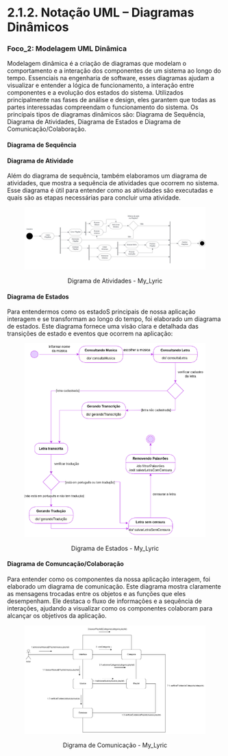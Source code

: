 # 2.1.2. Notação UML – Diagramas Dinâmicos

### Foco_2: Modelagem UML Dinâmica

Modelagem dinâmica é a criação de diagramas que modelam o comportamento e a interação dos componentes de um sistema ao longo do tempo. Essenciais na engenharia de software, esses diagramas ajudam a visualizar e entender a lógica de funcionamento, a interação entre componentes e a evolução dos estados do sistema. Utilizados principalmente nas fases de análise e design, eles garantem que todas as partes interessadas compreendam o funcionamento do sistema. Os principais tipos de diagramas dinâmicos são: Diagrama de Sequência, Diagrama de Atividades, Diagrama de Estados e Diagrama de Comunicação/Colaboração.

#### Diagrama de Sequência

#### Diagrama de Atividade

Além do diagrama de sequência, também elaboramos um diagrama de atividades, que mostra a sequência de atividades que ocorrem no sistema. Esse diagrama é útil para entender como as atividades são executadas e quais são as etapas necessárias para concluir uma atividade.

<figure align="center">

![brainstorm](../assets/uml/DiagramaDeAtividades.jpeg)

  <figcaption>Digrama de Atividades - My_Lyric</figcaption>
</figure>

#### Diagrama de Estados
Para entendermos como os estadoS principais de nossa aplicação interagem e se transformam ao longo do tempo, foi elaborado um diagrama de estados. Este diagrama fornece uma visão clara e detalhada das transições de estado e eventos que ocorrem na aplicação:

<figure align="center">

  ![brainstorm](../assets/uml/DiagramaEstados.png)
  <figcaption>Digrama de Estados - My_Lyric</figcaption>
</figure>

#### Diagrama de Comuncação/Colaboração
Para entender como os componentes da nossa aplicação interagem, foi elaborado um diagrama de comunicação. Este diagrama mostra claramente as mensagens trocadas entre os objetos e as funções que eles desempenham. Ele destaca o fluxo de informações e a sequência de interações, ajudando a visualizar como os componentes colaboram para alcançar os objetivos da aplicação.

<figure align="center">

  ![brainstorm](../assets/uml/DiagramaDeComunicacao.png)
  <figcaption>Digrama de Comunicação - My_Lyric</figcaption>
</figure>


